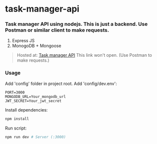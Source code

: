 # task-manager-api

### Task manager API using nodejs. This is just a backend. Use Postman or similar client to make requests.

1. Express JS
1. MonogoDB + Mongoose

> Hosted at: [Task manager API](http://sps-task-manager.herokuapp.com/) This link won't open. (Use Postman to make requests.)

### Usage

Add 'config' folder in project root. Add 'config/dev.env':
```env
PORT=3000
MONGODB_URL=Your_mongodb_url
JWT_SECRET=Your_jwt_secret
```
Install dependencies:
```bash
npm install
```

Run script:
```bash
npm run dev # Server (:3000)
```
